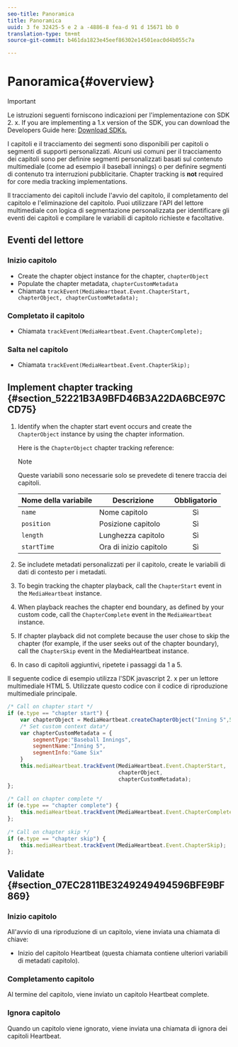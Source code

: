 ```yaml
---
seo-title: Panoramica
title: Panoramica
uuid: 3 fe 32425-5 e 2 a -4886-8 fea-d 91 d 15671 bb 0
translation-type: tm+mt
source-git-commit: b461da1823e45eef86302e14501eac0d4b055c7a

---
```



# Panoramica{#overview}

>[!IMPORTANT]
>
>Le istruzioni seguenti forniscono indicazioni per l'implementazione con SDK 2. x. If you are implementing a 1.x version of the SDK, you can download the Developers Guide here: [Download SDKs.](../../sdk-implement/download-sdks.md)

I capitoli e il tracciamento dei segmenti sono disponibili per capitoli o segmenti di supporti personalizzati. Alcuni usi comuni per il tracciamento dei capitoli sono per definire segmenti personalizzati basati sul contenuto multimediale (come ad esempio il baseball innings) o per definire segmenti di contenuto tra interruzioni pubblicitarie. Chapter tracking is **not** required for core media tracking implementations.

Il tracciamento dei capitoli include l'avvio del capitolo, il completamento del capitolo e l'eliminazione del capitolo. Puoi utilizzare l'API del lettore multimediale con logica di segmentazione personalizzata per identificare gli eventi dei capitoli e compilare le variabili di capitolo richieste e facoltative.

## Eventi del lettore

### Inizio capitolo

* Create the chapter object instance for the chapter, `chapterObject`
* Populate the chapter metadata, `chapterCustomMetadata`
* Chiamata `trackEvent(MediaHeartbeat.Event.ChapterStart, chapterObject, chapterCustomMetadata);`

### Completato il capitolo

* Chiamata `trackEvent(MediaHeartbeat.Event.ChapterComplete);`

### Salta nel capitolo

* Chiamata `trackEvent(MediaHeartbeat.Event.ChapterSkip);`

## Implement chapter tracking {#section_52221B3A9BFD46B3A22DA6BCE97CCD75}

1. Identify when the chapter start event occurs and create the `ChapterObject` instance by using the chapter information.

   Here is the `ChapterObject` chapter tracking reference:

   >[!NOTE]
   >
   >Queste variabili sono necessarie solo se prevedete di tenere traccia dei capitoli.

   | Nome della variabile | Descrizione | Obbligatorio |
   | --- | --- | :---: |
   | `name` | Nome capitolo | Sì |
   | `position` | Posizione capitolo | Sì |
   | `length` | Lunghezza capitolo | Sì |
   | `startTime` | Ora di inizio capitolo | Sì |

1. Se includete metadati personalizzati per il capitolo, create le variabili di dati di contesto per i metadati.
1. To begin tracking the chapter playback, call the `ChapterStart` event in the `MediaHeartbeat` instance.
1. When playback reaches the chapter end boundary, as defined by your custom code, call the `ChapterComplete` event in the `MediaHeartbeat` instance.
1. If chapter playback did not complete because the user chose to skip the chapter (for example, if the user seeks out of the chapter boundary), call the `ChapterSkip` event in the MediaHeartbeat instance.
1. In caso di capitoli aggiuntivi, ripetete i passaggi da 1 a 5.

Il seguente codice di esempio utilizza l'SDK javascript 2. x per un lettore multimediale HTML 5. Utilizzate questo codice con il codice di riproduzione multimediale principale.

```js
/* Call on chapter start */ 
if (e.type == "chapter start") { 
    var chapterObject = MediaHeartbeat.createChapterObject("Inning 5",5,500,2500); 
    /* Set custom context data*/ 
    var chapterCustomMetadata = { 
        segmentType:"Baseball Innings", 
        segmentName:"Inning 5", 
        segmentInfo:"Game Six" 
    } 
    this.mediaHeartbeat.trackEvent(MediaHeartbeat.Event.ChapterStart,  
                                   chapterObject,  
                                   chapterCustomMetadata); 
}; 
 
/* Call on chapter complete */ 
if (e.type == "chapter complete") { 
    this.mediaHeartbeat.trackEvent(MediaHeartbeat.Event.ChapterComplete); 
}; 
 
/* Call on chapter skip */ 
if (e.type == "chapter skip") { 
    this.mediaHeartbeat.trackEvent(MediaHeartbeat.Event.ChapterSkip); 
}; 
```

## Validate {#section_07EC2811BE3249249494596BFE9BF869}

### Inizio capitolo

All'avvio di una riproduzione di un capitolo, viene inviata una chiamata di chiave:

* Inizio del capitolo Heartbeat (questa chiamata contiene ulteriori variabili di metadati capitolo).

### Completamento capitolo

Al termine del capitolo, viene inviato un capitolo Heartbeat complete.

### Ignora capitolo

Quando un capitolo viene ignorato, viene inviata una chiamata di ignora dei capitoli Heartbeat.
